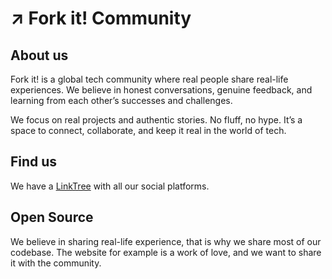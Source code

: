 # ↗️ Fork it! Community

## About us

Fork it! is a global tech community where real people share real-life experiences. We believe in honest conversations, genuine feedback, and learning from each other’s successes and challenges.

We focus on real projects and authentic stories. No fluff, no hype. It’s a space to connect, collaborate, and keep it real in the world of tech.

## Find us

We have a [LinkTree](https://linktr.ee/forkit.community) with all our social platforms.

## Open Source

We believe in sharing real-life experience, that is why we share most of our codebase. The website for example is a work of love, and we want to share it with the community.
